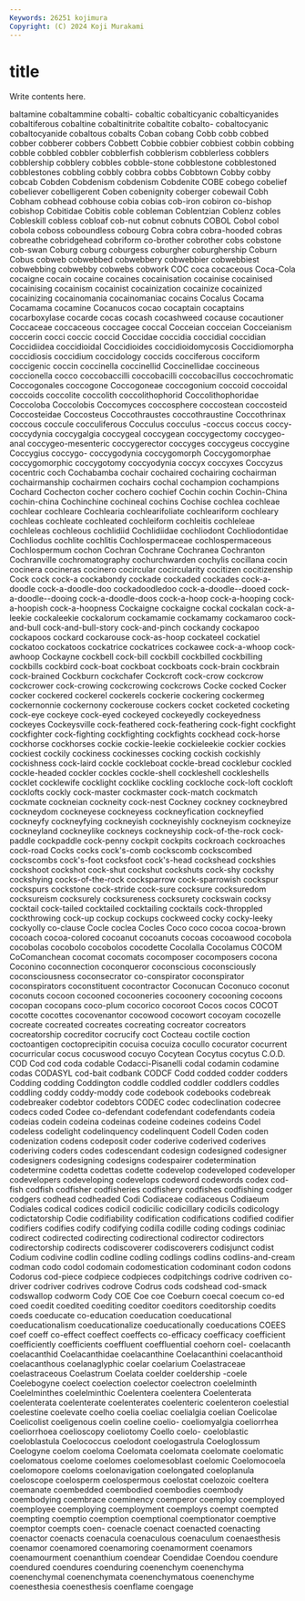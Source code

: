 ```yaml
---
Keywords: 26251 kojimura
Copyright: (C) 2024 Koji Murakami
---
```


# title

Write contents here.



baltamine cobaltammine cobalti- cobaltic cobalticyanic cobalticyanides cobaltiferous
cobaltine cobaltinitrite cobaltite cobalto- cobaltocyanic cobaltocyanide cobaltous cobalts Coban cobang
Cobb cobb cobbed cobber cobberer cobbers Cobbett Cobbie cobbier cobbiest
cobbin cobbing cobble cobbled cobbler cobblerfish cobblerism cobblerless cobblers cobblership
cobblery cobbles cobble-stone cobblestone cobblestoned cobblestones cobbling cobbly cobbra cobbs
Cobbtown Cobby cobby cobcab Cobden Cobdenism cobdenism Cobdenite COBE cobego
cobelief cobeliever cobelligerent Coben cobenignity coberger cobewail Cobh Cobham cobhead
cobhouse cobia cobias cob-iron cobiron co-bishop cobishop Cobitidae Cobitis coble
cobleman Coblentzian Coblenz cobles Cobleskill cobless cobloaf cob-nut cobnut cobnuts
COBOL Cobol cobol cobola coboss coboundless cobourg Cobra cobra cobra-hooded
cobras cobreathe cobridgehead cobriform co-brother cobrother cobs cobstone cob-swan Coburg
coburg coburgess coburgher coburghership Coburn Cobus cobweb cobwebbed cobwebbery cobwebbier
cobwebbiest cobwebbing cobwebby cobwebs cobwork COC coca cocaceous Coca-Cola cocaigne
cocain cocaine cocaines cocainisation cocainise cocainised cocainising cocainism cocainist cocainization
cocainize cocainized cocainizing cocainomania cocainomaniac cocains Cocalus Cocama Cocamama cocamine
Cocanucos cocao cocaptain cocaptains cocarboxylase cocarde cocas cocash cocashweed cocause
cocautioner Coccaceae coccaceous coccagee coccal Cocceian cocceian Cocceianism coccerin cocci
coccic coccid Coccidae coccidia coccidial coccidian Coccidiidea coccidioidal Coccidioides coccidioidomycosis
Coccidiomorpha coccidiosis coccidium coccidology coccids cocciferous cocciform coccigenic coccin coccinella
coccinellid Coccinellidae coccineous coccionella cocco coccobaccilli coccobacilli coccobacillus coccochromatic Coccogonales
coccogone Coccogoneae coccogonium coccoid coccoidal coccoids coccolite coccolith coccolithophorid Coccolithophoridae
Coccoloba Coccolobis Coccomyces coccosphere coccostean coccosteid Coccosteidae Coccosteus Coccothraustes coccothraustine
Coccothrinax coccous coccule cocculiferous Cocculus cocculus -coccus coccus coccy- coccydynia
coccygalgia coccygeal coccygean coccygectomy coccygeo-anal coccygeo-mesenteric coccygerector coccyges coccygeus coccygine
Coccygius coccygo- coccygodynia coccygomorph Coccygomorphae coccygomorphic coccygotomy coccyodynia coccyx coccyxes
Coccyzus cocentric coch Cochabamba cochair cochaired cochairing cochairman cochairmanship cochairmen
cochairs cochal cochampion cochampions Cochard Cochecton cocher cochero cochief Cochin
cochin Cochin-China cochin-china Cochinchine cochineal cochins Cochise cochlea cochleae cochlear
cochleare Cochlearia cochlearifoliate cochleariform cochleary cochleas cochleate cochleated cochleiform cochleitis
cochleleae cochleleas cochleous cochlidiid Cochlidiidae cochliodont Cochliodontidae Cochliodus cochlite cochlitis
Cochlospermaceae cochlospermaceous Cochlospermum cochon Cochran Cochrane Cochranea Cochranton Cochranville cochromatography
cochurchwarden cochylis cocillana cocin cocinera cocineras cocinero cocircular cocircularity cocitizen
cocitizenship Cock cock cock-a cockabondy cockade cockaded cockades cock-a-doodle cock-a-doodle-doo
cockadoodledoo cock-a-doodle--dooed cock-a-doodle--dooing cock-a-doodle-doos cock-a-hoop cock-a-hooping cock-a-hoopish cock-a-hoopness Cockaigne cockaigne
cockal cockalan cock-a-leekie cockaleekie cockalorum cockamamie cockamamy cockamaroo cock-and-bull cock-and-bull-story
cock-and-pinch cockandy cockapoo cockapoos cockard cockarouse cock-as-hoop cockateel cockatiel cockatoo
cockatoos cockatrice cockatrices cockawee cock-a-whoop cock-awhoop Cockayne cockbell cock-bill cockbill
cockbilled cockbilling cockbills cockbird cock-boat cockboat cockboats cock-brain cockbrain cock-brained
Cockburn cockchafer Cockcroft cock-crow cockcrow cockcrower cock-crowing cockcrowing cockcrows Cocke
cocked Cocker cocker cockered cockerel cockerels cockerie cockering cockermeg cockernonnie
cockernony cockerouse cockers cocket cocketed cocketing cock-eye cockeye cock-eyed cockeyed
cockeyedly cockeyedness cockeyes Cockeysville cock-feathered cock-feathering cock-fight cockfight cockfighter cock-fighting
cockfighting cockfights cockhead cock-horse cockhorse cockhorses cockie cockie-leekie cockieleekie cockier
cockies cockiest cockily cockiness cockinesses cocking cockish cockishly cockishness cock-laird
cockle cockleboat cockle-bread cocklebur cockled cockle-headed cockler cockles cockle-shell cockleshell
cockleshells cocklet cocklewife cocklight cocklike cockling cockloche cock-loft cockloft cocklofts
cockly cock-master cockmaster cock-match cockmatch cockmate cockneian cockneity cock-nest Cockney
cockney cockneybred cockneydom cockneyese cockneyess cockneyfication cockneyfied cockneyfy cockneyfying cockneyish
cockneyishly cockneyism cockneyize cockneyland cockneylike cockneys cockneyship cock-of-the-rock cock-paddle cockpaddle
cock-penny cockpit cockpits cockroach cockroaches cock-road Cocks cocks cock's-comb cockscomb
cockscombed cockscombs cock's-foot cocksfoot cock's-head cockshead cockshies cockshoot cockshot cock-shut
cockshut cockshuts cock-shy cockshy cockshying cocks-of-the-rock cocksparrow cock-sparrowish cockspur cockspurs
cockstone cock-stride cock-sure cocksure cocksuredom cocksureism cocksurely cocksureness cocksurety cockswain
cocksy cocktail cock-tailed cocktailed cocktailing cocktails cock-throppled cockthrowing cock-up cockup
cockups cockweed cocky cocky-leeky cockyolly co-clause Cocle coclea Cocles Coco
coco cocoa cocoa-brown cocoach cocoa-colored cocoanut cocoanuts cocoas cocoawood cocobola
cocobolas cocobolo cocobolos cocodette Cocolalla Cocolamus COCOM CoComanchean cocomat cocomats
cocomposer cocomposers cocona Coconino coconnection coconqueror coconscious coconsciously coconsciousness coconsecrator
co-conspirator coconspirator coconspirators coconstituent cocontractor Coconucan Coconuco coconut coconuts cocoon
cocooned cocooneries cocoonery cocooning cocoons cocopan cocopans coco-plum cocorico cocoroot
Cocos cocos COCOT cocotte cocottes cocovenantor cocowood cocowort cocoyam cocozelle
cocreate cocreated cocreates cocreating cocreator cocreators cocreatorship cocreditor cocrucify coct
Cocteau coctile coction coctoantigen coctoprecipitin cocuisa cocuiza cocullo cocurator cocurrent
cocurricular cocus cocuswood cocuyo Cocytean Cocytus cocytus C.O.D. COD Cod
cod coda codable Codacci-Pisanelli codal codamin codamine codas CODASYL cod-bait
codbank CODCF Codd codded codder codders Codding codding Coddington coddle
coddled coddler coddlers coddles coddling coddy coddy-moddy code codebook codebooks
codebreak codebreaker codebtor codebtors CODEC codec codeclination codecree codecs coded
Codee co-defendant codefendant codefendants codeia codeias codein codeina codeinas codeine
codeines codeins Codel codeless codelight codelinquency codelinquent Codell Coden coden
codenization codens codeposit coder coderive coderived coderives coderiving coders codes
codescendant codesign codesigned codesigner codesigners codesigning codesigns codespairer codetermination codetermine
codetta codettas codette codevelop codeveloped codeveloper codevelopers codeveloping codevelops codeword
codewords codex cod-fish codfish codfisher codfisheries codfishery codfishes codfishing codger
codgers codhead codheaded Codi Codiaceae codiaceous Codiaeum Codiales codical codices
codicil codicilic codicillary codicils codicology codictatorship Codie codifiability codification codifications
codified codifier codifiers codifies codify codifying codilla codille coding codings
codiniac codirect codirected codirecting codirectional codirector codirectors codirectorship codirects codiscoverer
codiscoverers codisjunct codist Codium codivine codlin codline codling codlings codlins
codlins-and-cream codman codo codol codomain codomestication codominant codon codons Codorus
cod-piece codpiece codpieces codpitchings codrive codriven co-driver codriver codrives codrove
Codrus cods codshead cod-smack codswallop codworm Cody COE Coe coe
Coeburn coecal coecum co-ed coed coedit coedited coediting coeditor coeditors
coeditorship coedits coeds coeducate co-education coeducation coeducational coeducationalism coeducationalize coeducationally
coeducations COEES coef coeff co-effect coeffect coeffects co-efficacy coefficacy coefficient
coefficiently coefficients coeffluent coeffluential coehorn coel- coelacanth coelacanthid Coelacanthidae coelacanthine
Coelacanthini coelacanthoid coelacanthous coelanaglyphic coelar coelarium Coelastraceae coelastraceous Coelastrum Coelata
coelder coeldership -coele Coelebogyne coelect coelection coelector coelectron coelelminth Coelelminthes
coelelminthic Coelentera coelentera Coelenterata coelenterata coelenterate coelenterates coelenteric coelenteron coelestial
coelestine coelevate coelho coelia coeliac coelialgia coelian Coelicolae Coelicolist coeligenous
coelin coeline coelio- coeliomyalgia coeliorrhea coeliorrhoea coelioscopy coeliotomy Coello coelo-
coeloblastic coeloblastula Coelococcus coelodont coelogastrula Coeloglossum Coelogyne coelom coeloma Coelomata
coelomata coelomate coelomatic coelomatous coelome coelomes coelomesoblast coelomic Coelomocoela coelomopore
coeloms coelonavigation coelongated coeloplanula coeloscope coelosperm coelospermous coelostat coelozoic coeltera
coemanate coembedded coembodied coembodies coembody coembodying coembrace coeminency coemperor coemploy
coemployed coemployee coemploying coemployment coemploys coempt coempted coempting coemptio coemption
coemptional coemptionator coemptive coemptor coempts coen- coenacle coenact coenacted coenacting
coenactor coenacts coenacula coenaculous coenaculum coenaesthesis coenamor coenamored coenamoring coenamorment
coenamors coenamourment coenanthium coendear Coendidae Coendou coendure coendured coendures coenduring
coenenchym coenenchyma coenenchymal coenenchymata coenenchymatous coenenchyme coenesthesia coenesthesis coenflame coengage
